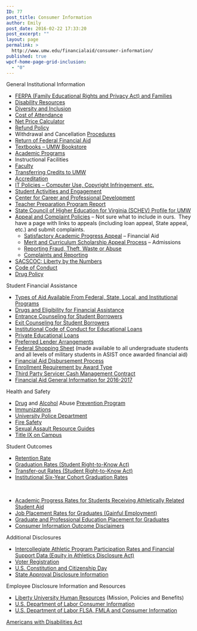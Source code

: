 ```yaml
---
ID: 77
post_title: Consumer Information
author: Emily
post_date: 2016-02-22 17:33:20
post_excerpt: ""
layout: page
permalink: >
  http://www.umw.edu/financialaid/consumer-information/
published: true
wpcf-home-page-grid-inclusion:
  - "0"
---
```

General Institutional Information
<ul>
 	<li><a href="http://www.umw.edu/financialaid/ferpa/">FERPA (Family Educational Rights and Privacy Act) and Families </a></li>
 	<li><a href="http://academics.umw.edu/disability/">Disability Resources </a></li>
 	<li><a href="http://diversity.umw.edu/">Diversity and Inclusion</a></li>
 	<li><a href="http://www.umw.edu/financialaid/process/cost-of-attendance/">Cost of Attendance</a></li>
 	<li><a href="http://adminfinance.umw.edu/umwstatic/financialaid/NetPriceCalculator/npcalc.htm">Net Price Calculator</a></li>
 	<li><a href="http://adminfinance.umw.edu/studentaccounts/refund-policy-and-schedule/">Refund Policy</a></li>
 	<li>Withdrawal and Cancellation <a href="http://academics.umw.edu/registrar/ferpa-policies-procedures-services/withdrawal-procedures/">Procedures</a></li>
 	<li><a href="http://www.umw.edu/financialaid/process/leaving/return-of-funds/">Return of Federal Financial Aid</a></li>
 	<li><a href="https://bookstore.umw.edu/site_textbook_reservations.asp">Textbooks – UMW Bookstore</a></li>
 	<li><a href="https://academics.umw.edu/">Academic Programs</a></li>
 	<li>Instructional Facilities</li>
 	<li><a href="http://www.umw.edu/directory/employee-type/faculty/">Faculty</a></li>
 	<li><a href="http://academics.umw.edu/registrar/transfer-information/">Transferring Credits to UMW </a></li>
 	<li><a href="http://www.umw.edu/about/fast-facts/accreditations/">Accreditation</a></li>
 	<li><a href="http://technology.umw.edu/it-policies/">IT Policies – Computer Use, Copyright Infringement, etc. </a></li>
 	<li><a href="http://students.umw.edu/studentactivities/">Student Activities and Engagement</a></li>
 	<li><a href="http://academics.umw.edu/academicandcareerservices/center-for-career-professional-development/">Center for Career and Professional Development</a></li>
 	<li><a href="https://title2.ed.gov/Public/Report/PrintReport.aspx?Year=2013&amp;StateID=51">Teacher Preparation Program Report</a></li>
 	<li><a href="http://research.schev.edu/iprofile.asp?UID=232681">State Council of Higher Education for Virginia (SCHEV) Profile for UMW</a></li>
 	<li><a href="http://www.liberty.edu/index.cfm?PID=19260">Appeal and Complaint Policies</a> – Not sure what to include in ours.  They have a page with links to appeals (including loan appeal, State appeal, etc.) and submit complaints.
<ul>
 	<li><a href="http://www.umw.edu/financialaid/eligibility/satisfactory-academic-progress/">Satisfactory Academic Progress Appeal</a> – Financial Aid</li>
 	<li><a href="http://www.umw.edu/financialaid/eligibility/merit-curriculum-scholarship-appeal-process/">Merit and Curriculum Scholarship Appeal Process</a> – Admissions</li>
 	<li><a href="http://president.umw.edu/audit/fraud-theft-waste-or-abuse/">Reporting Fraud, Theft, Waste or Abuse</a></li>
 	<li><a href="http://diversity.umw.edu/title-ix/complaints-survivors/">Complaints and Reporting</a></li>
</ul>
</li>
 	<li><a href="http://www.liberty.edu/financeadmin/aim/index.cfm?PID=30844">SACSCOC: Liberty by the Numbers</a></li>
 	<li><a href="http://students.umw.edu/judicialaffairs/the-judicial-system/code-of-conduct/">Code of Conduct</a></li>
 	<li><a href="http://students.umw.edu/judicialaffairs/drug-policies/#Policy">Drug Policy</a></li>
</ul>
Student Financial Assistance
<ul>
 	<li><a href="http://www.umw.edu/financialaid/types/">Types of Aid Available From Federal, State, Local, and Institutional Programs</a></li>
 	<li><a href="http://students.umw.edu/judicialaffairs/drug-policies/#Financial">Drugs and Eligibility for Financial Assistance</a></li>
 	<li><a href="https://studentloans.gov/myDirectLoan/index.action">Entrance Counseling for Student Borrowers</a></li>
 	<li><a href="https://studentloans.gov/myDirectLoan/index.action">Exit Counseling for Student Borrowers</a></li>
 	<li><a href="http://www.liberty.edu/financeadmin/financialaid/index.cfm?PID=23344">Institutional Code of Conduct for Educational Loans</a></li>
 	<li><a href="http://www.umw.edu/financialaid/types/loans/private/">Private Educational Loans</a></li>
 	<li><a href="http://www.liberty.edu/financeadmin/financialaid/index.cfm?PID=23344">Preferred Lender Arrangements</a></li>
 	<li><a href="http://www.liberty.edu/financeadmin/financialaid/index.cfm?PID=30336">Federal Shopping Sheet</a> (made available to all undergraduate students and all levels of military students in ASIST once awarded financial aid)</li>
 	<li><a href="http://www.liberty.edu/index.cfm?PID=15247">Financial Aid Disbursement Process</a></li>
 	<li><a href="http://www.umw.edu/financialaid/eligibility/enrollment-requirements/">Enrollment Requirement by Award Type</a></li>
 	<li><a href="https://www.vibeaccount.com/swc/doc/landing/1dxkim0r4rv9groakjy7">Third Party Servicer Cash Management Contract</a></li>
 	<li><a href="http://www.umw.edu/financialaid/wp-content/uploads/sites/31/2016/03/2016-2017GeneralInformation.pdf">Financial Aid General Information for 2016-2017</a></li>
</ul>
Health and Safety
<ul>
 	<li><a href="http://www.samhsa.gov/prevention/">Drug</a> and <a href="http://www.collegedrinkingprevention.gov/">Alcohol</a> Abuse <a href="http://www.drugabuse.gov/">Prevention Program</a></li>
 	<li><a href="https://students.umw.edu/healthcenter/health-info/immunizations/">Immunizations</a></li>
 	<li><a href="http://www.umw.edu/police/">University Police Department</a></li>
 	<li><a href="http://www.umw.edu/police/2016-annual-security-report/fire-safety/">Fire Safety</a></li>
 	<li><a href="http://diversity.umw.edu/title-ix/resource-guides-downloads/">Sexual Assault Resource Guides</a></li>
 	<li><a href="http://diversity.umw.edu/title-ix/on-campus/">Title IX on Campus</a></li>
</ul>
Student Outcomes
<ul>
 	<li><a href="http://nces.ed.gov/collegenavigator/?q=University+of+Mary+Washington&amp;s=all&amp;id=232681">Retention Rate</a></li>
 	<li><a href="http://nces.ed.gov/collegenavigator/?q=University+of+Mary+Washington&amp;s=all&amp;id=232681">Graduation Rates (Student Right-to-Know Act)</a></li>
 	<li><a href="http://nces.ed.gov/collegenavigator/?q=University+of+Mary+Washington&amp;s=all&amp;id=232681">Transfer-out Rates (Student Right-to-Know Act)</a></li>
 	<li><a href="http://nces.ed.gov/collegenavigator/?q=University+of+Mary+Washington&amp;s=all&amp;id=232681">Institutional Six-Year Cohort Graduation Rates</a></li>
</ul>
&nbsp;
<ul>
 	<li><a href="http://www.ncaa.org/about/resources/research/graduation-success-rate">Academic Progress Rates for Students Receiving Athletically Related Student Aid</a></li>
 	<li><a href="http://www.liberty.edu/financeadmin/financialaid/index.cfm?PID=29563">Job Placement Rates for Graduates (Gainful Employment)</a></li>
 	<li><a href="http://www.liberty.edu/financeadmin/aim/index.cfm?PID=30844">Graduate and Professional Education Placement for Graduates</a></li>
 	<li><a href="http://www.liberty.edu/financeadmin/financialaid/index.cfm?PID=33982">Consumer Information Outcome Disclaimers</a></li>
</ul>
Additional Disclosures
<ul>
 	<li><a href="http://www2.ed.gov/finaid/prof/resources/athletics/eada.html">Intercollegiate Athletic Program Participation Rates and Financial Support Data (Equity in Athletics Disclosure Act)</a></li>
 	<li><a href="http://www.liberty.edu/financeadmin/financialaid/index.cfm?PID=16233">Voter Registration</a></li>
 	<li><a href="http://www.liberty.edu/financeadmin/financialaid/index.cfm?PID=16232">U.S. Constitution and Citizenship Day</a></li>
 	<li><a href="http://www.liberty.edu/index.cfm?PID=26362">State Approval Disclosure Information</a></li>
</ul>
Employee Disclosure Information and Resources
<ul>
 	<li><a href="https://www.liberty.edu/index.cfm?PID=174">Liberty University Human Resources</a> (Mission, Policies and Benefits)</li>
 	<li><a href="http://www.dol.gov/dol/topic/health-plans/cobra.htm">U.S. Department of Labor Consumer Information</a></li>
 	<li><a href="http://www.dol.gov/WHD/">U.S. Department of Labor FLSA, FMLA and Consumer Information</a></li>
</ul>
<a href="http://www.ada.gov/">Americans with Disabilities Act</a>